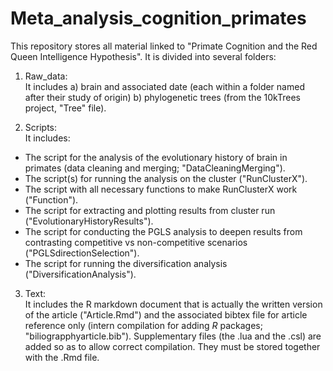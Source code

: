 # Meta_analysis_cognition_primates
This repository stores all material linked to "Primate Cognition and the Red Queen Intelligence Hypothesis". It is divided into several folders:

1) Raw_data:  
It includes a) brain and associated date (each within a folder named after their study of origin) b) phylogenetic trees (from the 10kTrees project, "Tree" file).

2) Scripts:   
It includes: 
* The script for the analysis of the evolutionary history of brain in primates (data cleaning and merging; "DataCleaningMerging").
* The script(s) for running the analysis on the cluster ("RunClusterX"). 
* The script with all necessary functions to make RunClusterX work ("Function").
* The script for extracting and plotting results from cluster run ("EvolutionaryHistoryResults"). 
* The script for conducting the PGLS analysis to deepen results from contrasting competitive vs non-competitive scenarios ("PGLSdirectionSelection"). 
* The script for running the diversification analysis ("DiversificationAnalysis").

3) Text:  
It includes the R markdown document that is actually the written version of the article ("Article.Rmd") and the associated bibtex file for article reference only (intern compilation for adding *R* packages; "biliograpphyarticle.bib"). Supplementary files (the .lua and the .csl) are added so as to allow correct compilation. They must be stored together with the .Rmd file.
